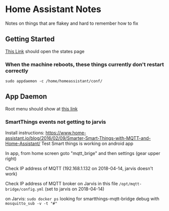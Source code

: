 # Home Assistant Notes
Notes on things that are flakey and hard to remember how to fix

## Getting Started
[This Link](http://jarvis:8123/states) should open the states page

### When the machine reboots, these things currently don't restart correctly
```
sudo appdaemon -c /home/homeassistant/conf/
```

## App Daemon
Root menu should show at [this link](http://jarvis:5050/)

### SmartThings events not getting to jarvis
Install instructions: https://www.home-assistant.io/blog/2016/02/09/Smarter-Smart-Things-with-MQTT-and-Home-Assistant/
Test Smart things is working on android app

In app, from home screen goto "mqtt_brige" and then settings (gear upper right)

Check IP address of MQTT (192.168.1.132 on 2018-04-14, jarvis doesn't work)

Check IP address of MQTT broker on Jarvis in this file `/opt/mqtt-bridge/config.yml` (set to jarvis on 2018-04-14)

on Jarvis: `sudo docker ps` looking for smartthings-mqtt-bridge
debug with `mosquitto_sub -v -t "#"`
